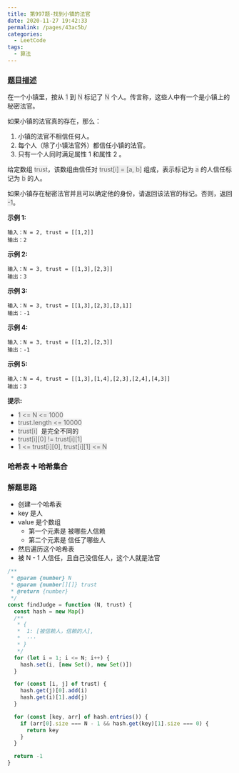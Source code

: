 ```yaml
---
title: 第997题-找到小镇的法官
date: 2020-11-27 19:42:33
permalink: /pages/43ac5b/
categories:
  - LeetCode
tags:
  - 算法
---
```


### [题目描述](https://leetcode-cn.com/problems/find-the-town-judge/)

在一个小镇里，按从 <font style="background: #eee; color: #666;">1</font> 到 <font style="background: #eee; color: #666;">N</font> 标记了 <font style="background: #eee; color: #666;">N</font> 个人。传言称，这些人中有一个是小镇上的秘密法官。

如果小镇的法官真的存在，那么：

1. 小镇的法官不相信任何人。
2. 每个人（除了小镇法官外）都信任小镇的法官。
3. 只有一个人同时满足属性 1 和属性 2 。

给定数组 <font style="background: #eee; color: #666;">trust</font>，该数组由信任对 <font style="background: #eee; color: #666;">trust[i] = [a, b]</font> 组成，表示标记为 <font style="background: #eee; color: #666;">a</font> 的人信任标记为 <font style="background: #eee; color: #666;">b</font> 的人。

如果小镇存在秘密法官并且可以确定他的身份，请返回该法官的标记。否则，返回 <font style="background: #eee; color: #666;">-1</font>。

<!-- more -->

**示例 1:**

```
输入：N = 2, trust = [[1,2]]
输出：2
```

**示例 2:**

```
输入：N = 3, trust = [[1,3],[2,3]]
输出：3
```

**示例 3:**

```
输入：N = 3, trust = [[1,3],[2,3],[3,1]]
输出：-1
```

**示例 4:**

```
输入：N = 3, trust = [[1,2],[2,3]]
输出：-1
```

**示例 5:**

```
输入：N = 4, trust = [[1,3],[1,4],[2,3],[2,4],[4,3]]
输出：3
```

**提示:**

- <font style="background: #eee; color: #666;">1 <= N <= 1000</font>
- <font style="background: #eee; color: #666;">trust.length <= 10000</font>
- <font style="background: #eee; color: #666;">trust[i]</font>  是完全不同的
- <font style="background: #eee; color: #666;">trust[i][0] != trust[i][1]</font>
- <font style="background: #eee; color: #666;">1 <= trust[i][0], trust[i][1] <= N</font>

### 哈希表 ➕ 哈希集合

### 解题思路

- 创建一个哈希表
- key 是人
- value 是个数组
  - 第一个元素是 被哪些人信赖
  - 第二个元素是 信任了哪些人
- 然后遍历这个哈希表
- 被 N - 1 人信任，且自己没信任人，这个人就是法官

```JavaScript
/**
 * @param {number} N
 * @param {number[][]} trust
 * @return {number}
 */
const findJudge = function (N, trust) {
  const hash = new Map()
  /**
   * {
   *  1: [被信赖人，信赖的人],
   *  ···
   * }
   */
  for (let i = 1; i <= N; i++) {
    hash.set(i, [new Set(), new Set()])
  }

  for (const [i, j] of trust) {
    hash.get(j)[0].add(i)
    hash.get(i)[1].add(j)
  }

  for (const [key, arr] of hash.entries()) {
    if (arr[0].size === N - 1 && hash.get(key)[1].size === 0) {
      return key
    }
  }

  return -1
}
```
